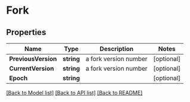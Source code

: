 # Fork

## Properties

Name | Type | Description | Notes
------------ | ------------- | ------------- | -------------
**PreviousVersion** | **string** | a fork version number | [optional] 
**CurrentVersion** | **string** | a fork version number | [optional] 
**Epoch** | **string** |  | [optional] 

[[Back to Model list]](../README.md#documentation-for-models) [[Back to API list]](../README.md#documentation-for-api-endpoints) [[Back to README]](../README.md)


